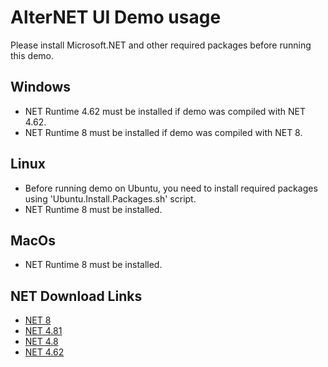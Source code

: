 # AlterNET UI Demo usage

Please install Microsoft.NET and other required packages before running this demo.

## Windows

- NET Runtime 4.62 must be installed if demo was compiled with NET 4.62.
- NET Runtime 8 must be installed if demo was compiled with NET 8.
              
## Linux

- Before running demo on Ubuntu, you need to install required packages using 'Ubuntu.Install.Packages.sh' script.
- NET Runtime 8 must be installed.

## MacOs

- NET Runtime 8 must be installed.

## NET Download Links

- [NET 8](https://dotnet.microsoft.com/en-us/download/dotnet/8.0)
- [NET 4.81](https://dotnet.microsoft.com/en-us/download/dotnet-framework/net481)
- [NET 4.8](https://dotnet.microsoft.com/en-us/download/dotnet-framework/net48)
- [NET 4.62](https://dotnet.microsoft.com/en-us/download/dotnet-framework/net462)